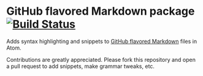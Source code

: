 # GitHub flavored Markdown package [![Build Status](https://travis-ci.org/atom/language-gfm.svg?branch=master)](https://travis-ci.org/atom/language-gfm)

Adds syntax highlighting and snippets to [GitHub flavored Markdown](https://help.github.com/articles/github-flavored-markdown)
files in Atom.

Contributions are greatly appreciated. Please fork this repository and open a
pull request to add snippets, make grammar tweaks, etc.
